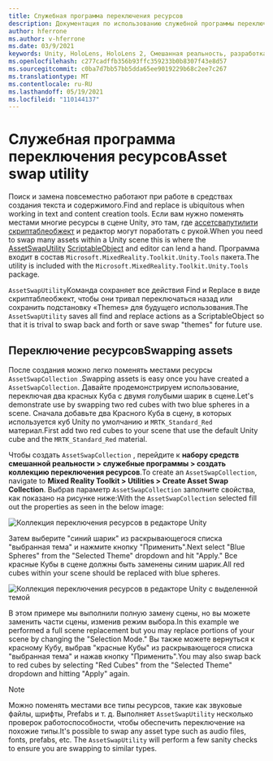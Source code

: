 ```yaml
---
title: Служебная программа переключения ресурсов
description: Документация по использованию служебной программы переключения ресурсов в МРТК для Unity.
author: hferrone
ms.author: v-hferrone
ms.date: 03/9/2021
keywords: Unity, HoloLens, HoloLens 2, Смешанная реальность, разработка, МРТК
ms.openlocfilehash: c277cadffb356b93ffc359233b0b8307f43e8d57
ms.sourcegitcommit: c0ba7d7bb57bb5dda65ee9019229b68c2ee7c267
ms.translationtype: MT
ms.contentlocale: ru-RU
ms.lasthandoff: 05/19/2021
ms.locfileid: "110144137"
---
```

# <a name="asset-swap-utility"></a><span data-ttu-id="76e6a-104">Служебная программа переключения ресурсов</span><span class="sxs-lookup"><span data-stu-id="76e6a-104">Asset swap utility</span></span>

<span data-ttu-id="76e6a-105">Поиск и замена повсеместно работают при работе в средствах создания текста и содержимого.</span><span class="sxs-lookup"><span data-stu-id="76e6a-105">Find and replace is ubiquitous when working in text and content creation tools.</span></span> <span data-ttu-id="76e6a-106">Если вам нужно поменять местами многие ресурсы в сцене Unity, это там, где [ассетсвапутилити](xref:Microsoft.MixedReality.Toolkit.Utilities.Editor.AssetSwapUtility) [скриптаблеобжект](https://docs.unity3d.com/Manual/class-ScriptableObject.html) и редактор могут поработать с рукой.</span><span class="sxs-lookup"><span data-stu-id="76e6a-106">When you need to swap many assets within a Unity scene this is where the [AssetSwapUtility](xref:Microsoft.MixedReality.Toolkit.Utilities.Editor.AssetSwapUtility) [ScriptableObject](https://docs.unity3d.com/Manual/class-ScriptableObject.html) and editor can lend a hand.</span></span> <span data-ttu-id="76e6a-107">Программа входит в состав `Microsoft.MixedReality.Toolkit.Unity.Tools` пакета.</span><span class="sxs-lookup"><span data-stu-id="76e6a-107">The utility is included with the `Microsoft.MixedReality.Toolkit.Unity.Tools` package.</span></span>

<span data-ttu-id="76e6a-108">`AssetSwapUtility`Команда сохраняет все действия Find и Replace в виде скриптаблеобжект, чтобы они тривал переключаться назад или сохранить подстановку «Themes» для будущего использования.</span><span class="sxs-lookup"><span data-stu-id="76e6a-108">The `AssetSwapUtility` saves all find and replace actions as a ScriptableObject so that it is trival to swap back and forth or save swap "themes" for future use.</span></span>

## <a name="swapping-assets"></a><span data-ttu-id="76e6a-109">Переключение ресурсов</span><span class="sxs-lookup"><span data-stu-id="76e6a-109">Swapping assets</span></span>

<span data-ttu-id="76e6a-110">После создания можно легко поменять местами ресурсы `AssetSwapCollection` .</span><span class="sxs-lookup"><span data-stu-id="76e6a-110">Swapping assets is easy once you have created a `AssetSwapCollection`.</span></span> <span data-ttu-id="76e6a-111">Давайте продемонстрируем использование, переключая два красных Куба с двумя голубыми шарик в сцене.</span><span class="sxs-lookup"><span data-stu-id="76e6a-111">Let's demonstrate use by swapping two red cubes with two blue spheres in a scene.</span></span> <span data-ttu-id="76e6a-112">Сначала добавьте два Красного Куба в сцену, в которых используется куб Unity по умолчанию и `MRTK_Standard_Red` материал.</span><span class="sxs-lookup"><span data-stu-id="76e6a-112">First add two red cubes to your scene that use the default Unity cube and the `MRTK_Standard_Red` material.</span></span>

<span data-ttu-id="76e6a-113">Чтобы создать `AssetSwapCollection` , перейдите к **набору средств смешанной реальности > служебные программы > создать коллекцию переключения ресурсов**.</span><span class="sxs-lookup"><span data-stu-id="76e6a-113">To create an `AssetSwapCollection`, navigate to **Mixed Reality Toolkit > Utilities > Create Asset Swap Collection**.</span></span> <span data-ttu-id="76e6a-114">Выбрав параметр `AssetSwapCollection` заполните свойства, как показано на рисунке ниже:</span><span class="sxs-lookup"><span data-stu-id="76e6a-114">With the `AssetSwapCollection` selected fill out the properties as seen in the below image:</span></span>

![Коллекция переключения ресурсов в редакторе Unity](images/asset-swap-img-01.png)

<span data-ttu-id="76e6a-116">Затем выберите "синий шарик" из раскрывающегося списка "выбранная тема" и нажмите кнопку "Применить".</span><span class="sxs-lookup"><span data-stu-id="76e6a-116">Next select "Blue Spheres" from the "Selected Theme" dropdown and hit "Apply."</span></span> <span data-ttu-id="76e6a-117">Все красные Кубы в сцене должны быть заменены синим шарик.</span><span class="sxs-lookup"><span data-stu-id="76e6a-117">All red cubes within your scene should be replaced with blue spheres.</span></span>

![Коллекция переключения ресурсов в редакторе Unity с выделенной темой](images/asset-swap-img-02.png)

<span data-ttu-id="76e6a-119">В этом примере мы выполнили полную замену сцены, но вы можете заменить части сцены, изменив режим выбора.</span><span class="sxs-lookup"><span data-stu-id="76e6a-119">In this example we performed a full scene replacement but you may replace portions of your scene by changing the "Selection Mode."</span></span> <span data-ttu-id="76e6a-120">Вы также можете вернуться к красному Кубу, выбрав "красные Кубы" из раскрывающегося списка "выбранная тема" и нажав кнопку "Применить".</span><span class="sxs-lookup"><span data-stu-id="76e6a-120">You may also swap back to red cubes by selecting "Red Cubes" from the "Selected Theme" dropdown and hitting "Apply" again.</span></span>

> [!NOTE]
> <span data-ttu-id="76e6a-121">Можно поменять местами все типы ресурсов, такие как звуковые файлы, шрифты, Prefabs и т. д. Выполняет `AssetSwapUtility` несколько проверок работоспособности, чтобы обеспечить переключение на похожие типы.</span><span class="sxs-lookup"><span data-stu-id="76e6a-121">It's possible to swap any asset type such as audio files, fonts, prefabs, etc. The `AssetSwapUtility` will perform a few sanity checks to ensure you are swapping to similar types.</span></span>